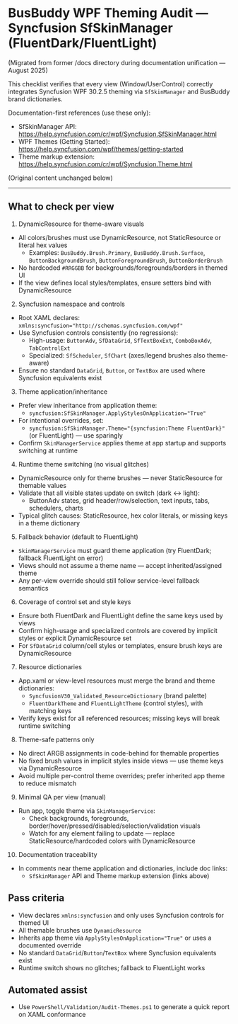 # BusBuddy WPF Theming Audit — Syncfusion SfSkinManager (FluentDark/FluentLight)

(Migrated from former /docs directory during documentation unification — August 2025)

This checklist verifies that every view (Window/UserControl) correctly integrates Syncfusion WPF 30.2.5 theming via `SfSkinManager` and BusBuddy brand dictionaries.

Documentation-first references (use these only):
- SfSkinManager API: https://help.syncfusion.com/cr/wpf/Syncfusion.SfSkinManager.html
- WPF Themes (Getting Started): https://help.syncfusion.com/wpf/themes/getting-started
- Theme markup extension: https://help.syncfusion.com/cr/wpf/Syncfusion.Theme.html

(Original content unchanged below)

---

## What to check per view

1) DynamicResource for theme-aware visuals
- All colors/brushes must use DynamicResource, not StaticResource or literal hex values
  - Examples: `BusBuddy.Brush.Primary`, `BusBuddy.Brush.Surface`, `ButtonBackgroundBrush`, `ButtonForegroundBrush`, `ButtonBorderBrush`
- No hardcoded `#RRGGBB` for backgrounds/foregrounds/borders in themed UI
- If the view defines local styles/templates, ensure setters bind with DynamicResource

2) Syncfusion namespace and controls
- Root XAML declares: `xmlns:syncfusion="http://schemas.syncfusion.com/wpf"`
- Use Syncfusion controls consistently (no regressions):
  - High-usage: `ButtonAdv`, `SfDataGrid`, `SfTextBoxExt`, `ComboBoxAdv`, `TabControlExt`
  - Specialized: `SfScheduler`, `SfChart` (axes/legend brushes also theme-aware)
- Ensure no standard `DataGrid`, `Button`, or `TextBox` are used where Syncfusion equivalents exist

3) Theme application/inheritance
- Prefer view inheritance from application theme:
  - `syncfusion:SfSkinManager.ApplyStylesOnApplication="True"`
- For intentional overrides, set:
  - `syncfusion:SfSkinManager.Theme="{syncfusion:Theme FluentDark}"` (or FluentLight) — use sparingly
- Confirm `SkinManagerService` applies theme at app startup and supports switching at runtime

4) Runtime theme switching (no visual glitches)
- DynamicResource only for theme brushes — never StaticResource for themable values
- Validate that all visible states update on switch (dark ↔ light):
  - ButtonAdv states, grid header/row/selection, text inputs, tabs, schedulers, charts
- Typical glitch causes: StaticResource, hex color literals, or missing keys in a theme dictionary

5) Fallback behavior (default to FluentLight)
- `SkinManagerService` must guard theme application (try FluentDark; fallback FluentLight on error)
- Views should not assume a theme name — accept inherited/assigned theme
- Any per-view override should still follow service-level fallback semantics

6) Coverage of control set and style keys
- Ensure both FluentDark and FluentLight define the same keys used by views
- Confirm high-usage and specialized controls are covered by implicit styles or explicit DynamicResource set
- For `SfDataGrid` column/cell styles or templates, ensure brush keys are DynamicResource

7) Resource dictionaries
- App.xaml or view-level resources must merge the brand and theme dictionaries:
  - `SyncfusionV30_Validated_ResourceDictionary` (brand palette)
  - `FluentDarkTheme` and `FluentLightTheme` (control styles), with matching keys
- Verify keys exist for all referenced resources; missing keys will break runtime switching

8) Theme-safe patterns only
- No direct ARGB assignments in code-behind for themable properties
- No fixed brush values in implicit styles inside views — use theme keys via DynamicResource
- Avoid multiple per-control theme overrides; prefer inherited app theme to reduce mismatch

9) Minimal QA per view (manual)
- Run app, toggle theme via `SkinManagerService`:
  - Check backgrounds, foregrounds, border/hover/pressed/disabled/selection/validation visuals
  - Watch for any element failing to update — replace StaticResource/hardcoded colors with DynamicResource

10) Documentation traceability
- In comments near theme application and dictionaries, include doc links:
  - `SfSkinManager` API and Theme markup extension (links above)

## Pass criteria
- View declares `xmlns:syncfusion` and only uses Syncfusion controls for themed UI
- All themable brushes use `DynamicResource`
- Inherits app theme via `ApplyStylesOnApplication="True"` or uses a documented override
- No standard `DataGrid`/`Button`/`TextBox` where Syncfusion equivalents exist
- Runtime switch shows no glitches; fallback to FluentLight works

## Automated assist
- Use `PowerShell/Validation/Audit-Themes.ps1` to generate a quick report on XAML conformance
